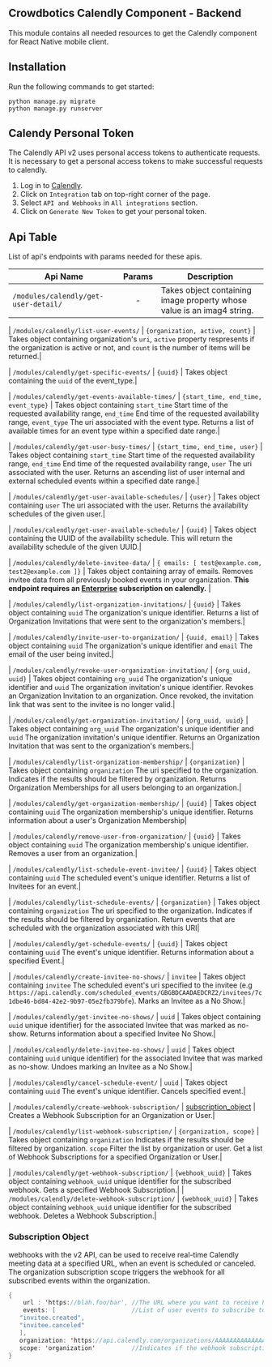 ## Crowdbotics Calendly Component - Backend

This module contains all needed resources to get the Calendly component for React
Native mobile client.


## Installation
Run the following commands to get started:

```
python manage.py migrate
python manage.py runserver
```

## Calendy Personal Token
The Calendly API v2 uses personal access tokens to authenticate requests. It is necessary to get a personal access tokens to make successful requests to calendly.

1. Log in to [Calendly](https://calendly.com/login). 
2. Click on `Integration` tab on top-right corner of the page.
3. Select `API and Webhooks` in `All integrations` section.
4. Click on `Generate New Token` to get your personal token.



## Api Table
List of api's endpoints with params needed for these apis.

| Api Name                             | Params |Description                 |
| -------------------------------------|:------------:|-------------------|
| `/modules/calendly/get-user-detail/` | - | Takes object containing image property whose value is an imag4 string.|

| `/modules/calendly/list-user-events/` | `{organization, active, count}` | Takes object containing organization's `uri`, `active` property respresents if the organization is active or not, and `count` is the number of items will be returned.|

| `/modules/calendly/get-specific-events/` | `{uuid}` | Takes object containing the `uuid` of the event_type.|

| `/modules/calendly/get-events-available-times/` | `{start_time, end_time, event_type}` | Takes object containing `start_time` Start time of the requested availability range, `end_time` End time of the requested availability range, `event_type` The uri associated with the event type. Returns a list of available times for an event type within a specified date range.|

| `/modules/calendly/get-user-busy-times/` | `{start_time, end_time, user}` | Takes object containing `start_time` Start time of the requested availability range, `end_time` End time of the requested availability range, `user` The uri associated with the user. Returns an ascending list of user internal and external scheduled events within a specified date range.|

| `/modules/calendly/get-user-available-schedules/` | `{user}` | Takes object containing `user` The uri associated with the user. Returns the availability schedules of the given user.|

| `/modules/calendly/get-user-available-schedule/` | `{uuid}` | Takes object containing the UUID of the availability schedule. This will return the availability schedule of the given UUID.|

| `/modules/calendly/delete-invitee-data/` | `{ emails: [ test@example.com, test2@example.com ]}` | Takes object containing array of emails. Removes invitee data from all previously booked events in your organization. **This endpoint requires an [Enterprise]('https://calendly.com/pricing') subscription on calendly.** |

| `/modules/calendly/list-organization-invitations/` | `{uuid}` | Takes object containing `uuid` The organization's unique identifier. Returns a list of Organization Invitations that were sent to the organization's members.|

| `/modules/calendly/invite-user-to-organization/` | `{uuid, email}` | Takes object containing `uuid` The organization's unique identifier and `email` The email of the user being invited.|

| `/modules/calendly/revoke-user-organization-invitation/` | `{org_uuid, uuid}` | Takes object containing `org_uuid` The organization's unique identifier and `uuid` The organization invitation's unique identifier. Revokes an Organization Invitation to an organization. Once revoked, the invitation link that was sent to the invitee is no longer valid.|

| `/modules/calendly/get-organization-invitation/` | `{org_uuid, uuid}` | Takes object containing `org_uuid` The organization's unique identifier and `uuid` The organization invitation's unique identifier. Returns an Organization Invitation that was sent to the organization's members.|

| `/modules/calendly/list-organization-membership/` | `{organization}` | Takes object containing `organization` The uri specified to the organization. Indicates if the results should be filtered by organization. Returns Organization Memberships for all users belonging to an organization.|

| `/modules/calendly/get-organization-membership/` | `{uuid}` | Takes object containing `uuid` The organization membership's unique identifier. Returns information about a user's Organization Membership|

| `/modules/calendly/remove-user-from-organization/` | `{uuid}` | Takes object containing `uuid` The organization membership's unique identifier. Removes a user from an organization.|

| `/modules/calendly/list-schedule-event-invitee/` | `{uuid}` | Takes object containing `uuid` The scheduled event's unique identifier. Returns a list of Invitees for an event.|

| `/modules/calendly/list-schedule-events/` | `{organization}` |  Takes object containing `organization` The uri specified to the organization. Indicates if the results should be filtered by organization. Return events that are scheduled with the organization associated with this URI|

| `/modules/calendly/get-schedule-events/` | `{uuid}` |  Takes object containing `uuid` The event's unique identifier. Returns information about a specified Event.|

| `/modules/calendly/create-invitee-no-shows/` | `invitee` | Takes object containing `invitee` The scheduled event's uri specified to the invitee (e.g `https://api.calendly.com/scheduled_events/GBGBDCAADAEDCRZ2/invitees/7c1dbe46-bd84-42e2-9b97-05e2fb379bfe`). Marks an Invitee as a No Show.|

| `/modules/calendly/get-invitee-no-shows/` | `uuid` | Takes object containing `uuid` unique identifier) for the associated Invitee that was marked as no-show. Returns information about a specified Invitee No Show.|

| `/modules/calendly/delete-invitee-no-shows/` |  `uuid` | Takes object containing `uuid` unique identifier) for the associated Invitee that was marked as no-show. Undoes marking an Invitee as a No Show.|

| `/modules/calendly/cancel-schedule-event/` | `uuid` | Takes object containing `uuid` The event's unique identifier. Cancels specified event.|

| `/modules/calendly/create-webhook-subscription/` | [subscription_object](#subscription-object) | Creates a Webhook Subscription for an Organization or User.|

| `/modules/calendly/list-webhook-subscription/` | `{organization, scope}` | Takes object containing `organization` Indicates if the results should be filtered by organization. `scope` Filter the list by organization or user. Get a list of Webhook Subscriptions for a specified Organization or User.|

| `/modules/calendly/get-webhook-subscription/` | `{webhook_uuid}` | Takes object containing `webhook_uuid` unique identifier for the subscribed webhook. Gets a specified Webhook Subscription.|
| `/modules/calendly/delete-webhook-subscription/` | `{webhook_uuid}` |  Takes object containing `webhook_uuid` unique identifier for the subscribed webhook. Deletes a Webhook Subscription.|



### Subscription Object
webhooks with the v2 API, can be used to receive real-time Calendly meeting data at a specified URL, when an event is scheduled or canceled. 
The organization subscription scope triggers the webhook for all subscribed events within the organization.

 ```java
 {
     url : 'https://blah.foo/bar', //The URL where you want to receive POST requests for events you are subscribed to.
     events: [                     //List of user events to subscribe to.
    "invitee.created",
    "invitee.canceled"
    ],
    organization: 'https://api.calendly.com/organizations/AAAAAAAAAAAAAAAA' //The unique reference to the organization that the webhook will be tied to.
    scope: 'organization'          //Indicates if the webhook subscription scope will be "organization" or "user"
 }
 ```


